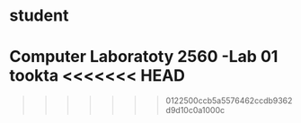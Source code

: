 # student
Computer Laboratoty 2560 -Lab 01
tookta
<<<<<<< HEAD
=======

>>>>>>> 0122500ccb5a5576462ccdb9362d9d10c0a1000c
